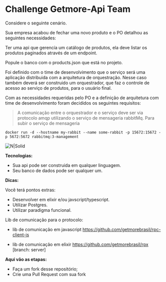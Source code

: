 # Challenge Getmore-Api Team

Considere o seguinte cenário.

Sua empresa acabou de fechar uma novo produto e o PO detalhou as seguintes necessidades:

Ter uma api que gerencía um catálogo de produtos, ela deve listar os produtos paginados através de um endpoint.

Popule o banco com o products.json que está no projeto.

Foi definido com o time de desenvolvimento que o serviço será uma aplicação distribuida com a arquitetura de orquestração.
Nesse caso também deverá ser construido um orquestrador, que faz o controle de acesso ao serviço de produtos, para o usuário final.

Com as necessidades requeridas pelo PO e a definição de arquitetura com time de desenvolvimento foram decididos os seguintes requisitos:

> A comunicação entre o orquestrador e o serviço deve ser via protocolo amqp
utilizando o serviço de mensageria rabbitMq.
Para subir o serviço de mensageria
```
docker run -d --hostname my-rabbit --name some-rabbit -p 15672:15672 -p 5672:5672 rabbitmq:3-management
```
![N|Solid](https://www.rabbitmq.com/img/tutorials/intro/hello-world-example-routing.png)

**Tecnologias:**

- Sua api pode ser construida em qualquer linguagem.
- Seu banco de dados pode ser qualquer um.

**Dicas:**

Você terá pontos extras:

- Desenvolver em elixir e/ou javscript/typescript.
- Utilizar Postgres.
- Utilizar paradigma funcional.

Lib de comunicação para o protocolo:
- lib de comunicação em javascript
https://github.com/getmorebrasil/rpc-client-js

- lib de comunicação em elixir
https://github.com/getmorebrasil/rpx [branch: server]

**Aqui vão as etapas:**
 - Faça um fork desse repositório;
 - Crie uma Pull Request com sua fork


